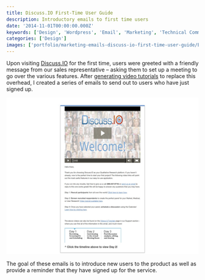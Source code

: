 ```yaml
---
title: Discuss.IO First-Time User Guide
description: Introductory emails to first time users
date: '2014-11-01T00:00:00.000Z'
keywords: ['Design', 'Wordpress', 'Email', 'Marketing', 'Technical Communication', 'Workflow']
categories: ['Design']
images: ['portfolio/marketing-emails-discuss-io-first-time-user-guide/E30BF1D7041C84956EFBE18FAD3F767A.jpg']
---
```


Upon visiting [Discuss.IO](https://discuss.io) for the first time, users were greeted with a friendly message from our sales representative – asking them to set up a meeting to go over the various features. After [generating video tutorials](/portfolio/web-design-content-discuss-io-video-tutorials/) to replace this overhead, I created a series of emails to send out to users who have just signed up.

![IMAGE](E30BF1D7041C84956EFBE18FAD3F767A.jpg)

The goal of these emails is to introduce new users to the product as well as provide a reminder that they have signed up for the service.
